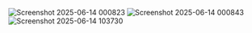 ![Screenshot 2025-06-14 000823](https://github.com/user-attachments/assets/601d4e6c-b229-4bca-b20b-8c2a52d86e48)
![Screenshot 2025-06-14 000843](https://github.com/user-attachments/assets/cd6d607d-e34d-4a0d-be22-dae03f587643)
![Screenshot 2025-06-14 103730](https://github.com/user-attachments/assets/f4bd93ae-8b26-48c3-b331-dc069f03a8a3)
